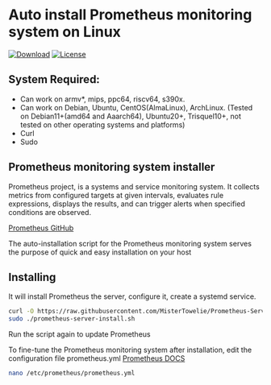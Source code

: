 # Auto install Prometheus monitoring system on Linux
[![Download](https://img.shields.io/badge/download-Bash-brightgreen.svg)](https://raw.githubusercontent.com/MisterTowelie/Prometheus-Server-install/prometheus-server-install.sh)
[![License](https://img.shields.io/github/license/Shabinder/SpotiFlyer?style=flat-square)](https://www.gnu.org/licenses/gpl-3.0.html)

## System Required:
* Can work on armv*, mips, ppc64, riscv64, s390x.
* Can work on Debian, Ubuntu, CentOS(AlmaLinux), ArchLinux.
 (Tested on Debian11+(amd64 and Aaarch64), Ubuntu20+, Trisquel10+, not tested on other operating systems and platforms)
* Curl
* Sudo

## Prometheus monitoring system installer
Prometheus project, is a systems and service monitoring system. It collects metrics from configured targets at given intervals, evaluates rule expressions, displays the results, and can trigger alerts when specified conditions are observed.

[Prometheus GitHub](https://github.com/prometheus/prometheus)

The auto-installation script for the Prometheus monitoring system serves the purpose of quick and easy installation on your host

## Installing
It will install Prometheus the server, configure it, create a systemd service.
```bash
curl -O https://raw.githubusercontent.com/MisterTowelie/Prometheus-Server-install/prometheus-server-install.sh && sudo chmod +x prometheus-server-install.sh
sudo ./prometheus-server-install.sh
```
Run the script again to update Prometheus

To fine-tune the Prometheus monitoring system after installation, edit the configuration file prometheus.yml [Prometheus DOCS](https://prometheus.io/docs/prometheus/latest/configuration/configuration/)
```bash
nano /etc/prometheus/prometheus.yml
```








